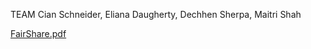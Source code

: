 TEAM
Cian Schneider, Eliana Daugherty, Dechhen Sherpa, Maitri Shah

[FairShare.pdf](https://github.com/user-attachments/files/18739931/FairShare.pdf)
